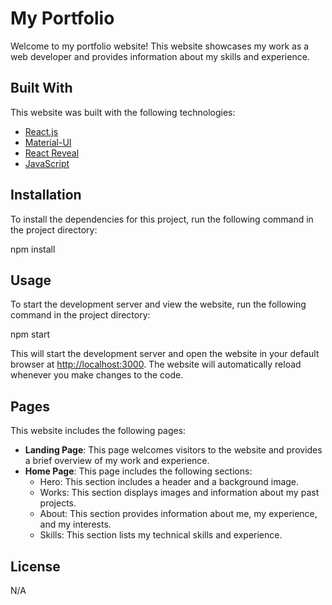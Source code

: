 # My Portfolio

Welcome to my portfolio website! This website showcases my work as a web developer and provides information about my skills and experience. 

## Built With

This website was built with the following technologies:

- [React.js](https://reactjs.org/)
- [Material-UI](https://material-ui.com/)
- [React Reveal](https://www.react-reveal.com/)
- [JavaScript](https://www.javascript.com/)

## Installation

To install the dependencies for this project, run the following command in the project directory:

npm install


## Usage

To start the development server and view the website, run the following command in the project directory:

npm start


This will start the development server and open the website in your default browser at [http://localhost:3000](http://localhost:3000). The website will automatically reload whenever you make changes to the code.

## Pages

This website includes the following pages:

- **Landing Page**: This page welcomes visitors to the website and provides a brief overview of my work and experience.
- **Home Page**: This page includes the following sections:
  - Hero: This section includes a header and a background image.
  - Works: This section displays images and information about my past projects.
  - About: This section provides information about me, my experience, and my interests.
  - Skills: This section lists my technical skills and experience.

## License

N/A
